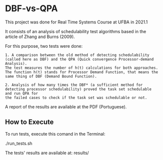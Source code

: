 # DBF-vs-QPA

This project was done for Real Time Systems Course at UFBA in 2021.1

It consists of an analysis of schedulability test algorithms based in the article of Zhang and Burns (2009). 

For this purpose, two tests were done:

	1. A comparison between the old method of detecting schedulability (called here as DBF) and the QPA (Quick convergence Processor-demand Analysis). 
	The test measures the number of h(t) calculations for both approaches. The function h(t) stands for Processor Demand Function, that means the
	same thing of DBF (Demand Bound Function).

	2. Analysis of how many times the DBF* (a sufficient method for detecting processor schedulability) proved the task set schedulable and run QPA for
	the	failed cases to check if the task set was schedulable or not.

A report of the results are available at the PDF (Portuguese).

## How to Execute

To run tests, execute this comand in the Terminal:

./run_tests.sh

The tests' results are available at: results/

